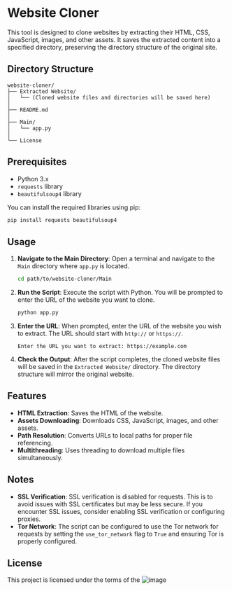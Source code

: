 # Website Cloner

This tool is designed to clone websites by extracting their HTML, CSS, JavaScript, images, and other assets. It saves the extracted content into a specified directory, preserving the directory structure of the original site.

## Directory Structure

```
website-cloner/
├── Extracted Website/
│   └── (Cloned website files and directories will be saved here)
│
├── README.md
│
├── Main/
│   └── app.py
│
└── License
```

## Prerequisites

- Python 3.x
- `requests` library
- `beautifulsoup4` library

You can install the required libraries using pip:

```bash
pip install requests beautifulsoup4
```

## Usage

1. **Navigate to the Main Directory**: Open a terminal and navigate to the `Main` directory where `app.py` is located.

    ```bash
    cd path/to/website-cloner/Main
    ```

2. **Run the Script**: Execute the script with Python. You will be prompted to enter the URL of the website you want to clone.

    ```bash
    python app.py
    ```

3. **Enter the URL**: When prompted, enter the URL of the website you wish to extract. The URL should start with `http://` or `https://`.

    ```text
    Enter the URL you want to extract: https://example.com
    ```

4. **Check the Output**: After the script completes, the cloned website files will be saved in the `Extracted Website/` directory. The directory structure will mirror the original website.

## Features

- **HTML Extraction**: Saves the HTML of the website.
- **Assets Downloading**: Downloads CSS, JavaScript, images, and other assets.
- **Path Resolution**: Converts URLs to local paths for proper file referencing.
- **Multithreading**: Uses threading to download multiple files simultaneously.

## Notes

- **SSL Verification**: SSL verification is disabled for requests. This is to avoid issues with SSL certificates but may be less secure. If you encounter SSL issues, consider enabling SSL verification or configuring proxies.
- **Tor Network**: The script can be configured to use the Tor network for requests by setting the `use_tor_network` flag to `True` and ensuring Tor is properly configured.

## License

This project is licensed under the terms of the ![image](https://github.com/user-attachments/assets/4cad792d-8636-464a-ad4c-7a6b754a1a8a)

